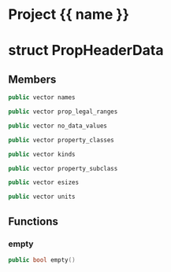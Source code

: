 <script setup>
import {useRoute} from 'vitepress'
const {path} = useRoute()
const tokens = path.split('/')
const words = tokens[2].split('-');
for (let i = 0; i < words.length; i++) {
    words[i] = words[i].charAt(0).toUpperCase() + words[i].slice(1);
    words[i] = words[i].replace('geode', 'Geode')
}
const name = words.join('-');
</script>
# Project {{ name }}

# struct PropHeaderData


## Members

```cpp
public vector names

```

```cpp
public vector prop_legal_ranges

```

```cpp
public vector no_data_values

```

```cpp
public vector property_classes

```

```cpp
public vector kinds

```

```cpp
public vector property_subclass

```

```cpp
public vector esizes

```

```cpp
public vector units

```



## Functions

### empty

```cpp
public bool empty()
```




